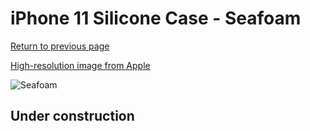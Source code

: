 # iPhone 11 Silicone Case - Seafoam

[Return to previous page](/iphone_xr)

[High-resolution image from Apple](https://store.storeimages.cdn-apple.com/8756/as-images.apple.com/is/MY182?wid=4500&hei=4500&fmt=png)

<div style="width: 500px"><img src="/everyphone/MY182.png" alt="Seafoam"></div>

## Under construction
